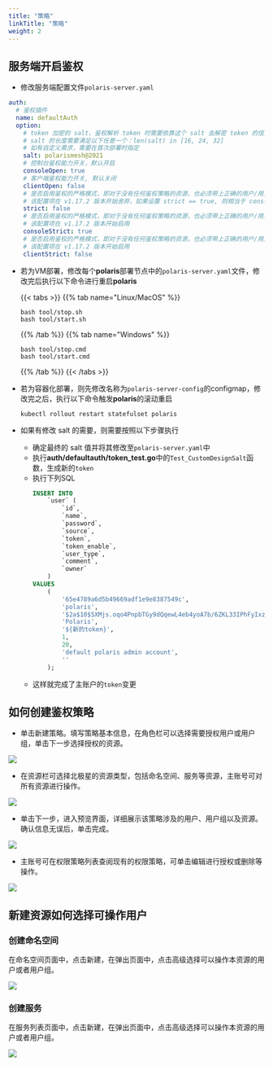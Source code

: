 ```yaml
---
title: "策略"
linkTitle: "策略"
weight: 2
---
```


## 服务端开启鉴权

- 修改服务端配置文件`polaris-server.yaml`

```yaml
auth:
  # 鉴权插件
  name: defaultAuth
  option:
    # token 加密的 salt，鉴权解析 token 时需要依靠这个 salt 去解密 token 的信息
    # salt 的长度需要满足以下任意一个：len(salt) in [16, 24, 32]
    # 如有自定义需求，需要在首次部署时指定
    salt: polarismesh@2021
    # 控制台鉴权能力开关，默认开启
    consoleOpen: true
    # 客户端鉴权能力开关, 默认关闭
    clientOpen: false
    # 是否启用鉴权的严格模式，即对于没有任何鉴权策略的资源，也必须带上正确的用户/用户组 token 才能操作, 默认开启
    # 该配置项在 v1.17.2 版本开始舍弃，如果设置 strict == true, 则相当于 consoleStrict = true & clientStrict = false
    strict: false
    # 是否启用鉴权的严格模式，即对于没有任何鉴权策略的资源，也必须带上正确的用户/用户组 token 才能操作, 默认开启
    # 该配置项在 v1.17.2 版本开始启用
    consoleStrict: true
    # 是否启用鉴权的严格模式，即对于没有任何鉴权策略的资源，也必须带上正确的用户/用户组 token 才能操作, 默认关闭
    # 该配置项在 v1.17.2 版本开始启用
    clientStrict: false
```

- 若为VM部署，修改每个**polaris**部署节点中的`polaris-server.yaml`文件，修改完后执行以下命令进行重启**polaris**

  {{< tabs >}}
  {{% tab name="Linux/MacOS" %}}
  ```shell
  bash tool/stop.sh
  bash tool/start.sh
  ```
  {{% /tab %}}
  {{% tab name="Windows" %}}
  ```shell
  bash tool/stop.cmd
  bash tool/start.cmd
  ```
  {{% /tab %}}
  {{< /tabs >}}

- 若为容器化部署，则先修改名称为`polaris-server-config`的configmap，修改完之后，执行以下命令触发**polaris**的滚动重启
  ```shell
  kubectl rollout restart statefulset polaris
  ```
- 如果有修改 salt 的需要，则需要按照以下步骤执行
  - 确定最终的 salt 值并将其修改至`polaris-server.yaml`中
  - 执行**auth/defaultauth/token_test.go**中的`Test_CustomDesignSalt`函数，生成新的`token`
  - 执行下列SQL
    ```sql
    INSERT INTO
        `user` (
            `id`,
            `name`,
            `password`,
            `source`,
            `token`,
            `token_enable`,
            `user_type`,
            `comment`,
            `owner`
        )
    VALUES
        (
            '65e4789a6d5b49669adf1e9e8387549c',
            'polaris',
            '$2a$10$5XMjs.oqo4PnpbTGy9dQqewL4eb4yoA7b/6ZKL33IPhFyIxzj4lRy',
            'Polaris',
            '${新的token}',
            1,
            20,
            'default polaris admin account',
            ''
        );
    ```
  - 这样就完成了主账户的`token`变更
## 如何创建鉴权策略

- 单击新建策略。填写策略基本信息，在角色栏可以选择需要授权用户或用户组，单击下一步选择授权的资源。

![](../图片/策略/create_strategy.png)

- 在资源栏可选择北极星的资源类型，包括命名空间、服务等资源，主账号可对所有资源进行操作。

![](../图片/策略/create_strategy_resource.png)

- 单击下一步，进入预览界面，详细展示该策略涉及的用户、用户组以及资源。确认信息无误后，单击完成。

![](../图片/策略/create_strategy_preview.png)

- 主账号可在权限策略列表查阅现有的权限策略，可单击编辑进行授权或删除等操作。

![](../图片/策略/strategy_list.png)

## 新建资源如何选择可操作用户

### 创建命名空间

在命名空间页面中，点击新建，在弹出页面中，点击高级选择可以操作本资源的用户或者用户组。

![](../图片/策略/create_namespace.png)

### 创建服务

在服务列表页面中，点击新建，在弹出页面中，点击高级选择可以操作本资源的用户或者用户组。

![](../图片/策略/create_service.png)